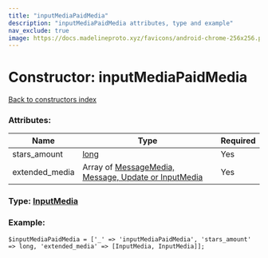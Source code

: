 ```yaml
---
title: "inputMediaPaidMedia"
description: "inputMediaPaidMedia attributes, type and example"
nav_exclude: true
image: https://docs.madelineproto.xyz/favicons/android-chrome-256x256.png
---
```

# Constructor: inputMediaPaidMedia  
[Back to constructors index](/API_docs/constructors/index.html)



### Attributes:

| Name     |    Type       | Required |
|----------|---------------|----------|
|stars\_amount|[long](/API_docs/types/long.html) | Yes|
|extended\_media|Array of [MessageMedia, Message, Update or InputMedia](/API_docs/types/InputMedia.html) | Yes|



### Type: [InputMedia](/API_docs/types/InputMedia.html)


### Example:

```
$inputMediaPaidMedia = ['_' => 'inputMediaPaidMedia', 'stars_amount' => long, 'extended_media' => [InputMedia, InputMedia]];
```  

